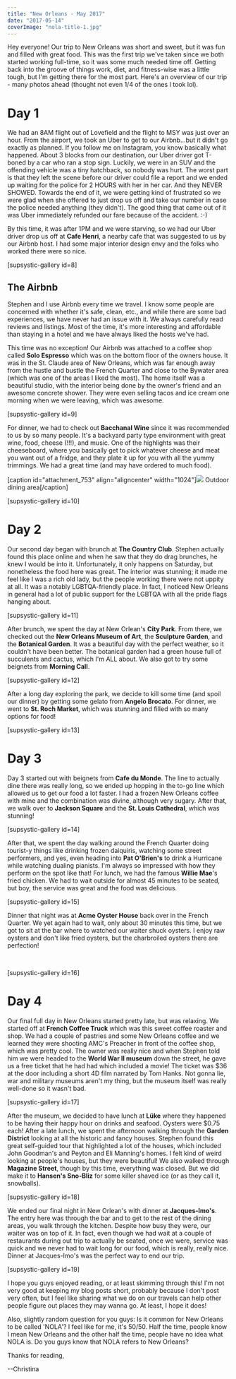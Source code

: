 ```yaml
---
title: "New Orleans - May 2017"
date: "2017-05-14"
coverImage: "nola-title-1.jpg"
---
```


Hey everyone! Our trip to New Orleans was short and sweet, but it was fun and filled with great food. This was the first trip we've taken since we both started working full-time, so it was some much needed time off. Getting back into the groove of things work, diet, and fitness-wise was a little tough, but I'm getting there for the most part. Here's an overview of our trip - many photos ahead (thought not even 1/4 of the ones I took lol).

# Day 1

We had an 8AM flight out of Lovefield and the flight to MSY was just over an hour. From the airport, we took an Uber to get to our Airbnb...but it didn't go exactly as planned. If you follow me on Instagram, you know basically what happened. About 3 blocks from our destination, our Uber driver got T-boned by a car who ran a stop sign. Luckily, we were in an SUV and the offending vehicle was a tiny hatchback, so nobody was hurt. The worst part is that they left the scene before our driver could file a report and we ended up waiting for the police for 2 HOURS with her in her car. And they NEVER SHOWED. Towards the end of it, we were getting kind of frustrated so we were glad when she offered to just drop us off and take our number in case the police needed anything (they didn't). The good thing that came out of it was Uber immediately refunded our fare because of the accident. :-)

By this time, it was after 1PM and we were starving, so we had our Uber driver drop us off at **Cafe Henri**, a nearby cafe that was suggested to us by our Airbnb host. I had some major interior design envy and the folks who worked there were so nice.

\[supsystic-gallery id=8\]

## The Airbnb

Stephen and I use Airbnb every time we travel. I know some people are concerned with whether it's safe, clean, etc., and while there are some bad experiences, we have never had an issue with it. We always carefully read reviews and listings. Most of the time, it's more interesting and affordable than staying in a hotel and we have always liked the hosts we've had.

This time was no exception! Our Airbnb was attached to a coffee shop called **Solo Espresso** which was on the bottom floor of the owners house. It was in the St. Claude area of New Orleans, which was far enough away from the hustle and bustle the French Quarter and close to the Bywater area (which was one of the areas I liked the most). The home itself was a beautiful studio, with the interior being done by the owner's friend and an awesome concrete shower. They were even selling tacos and ice cream one morning when we were leaving, which was awesome.

\[supsystic-gallery id=9\]

For dinner, we had to check out **Bacchanal Wine** since it was recommended to us by so many people. It's a backyard party type environment with great wine, food, cheese (!!!), and music. One of the highlights was their cheeseboard, where you basically get to pick whatever cheese and meat you want out of a fridge, and they plate it up for you with all the yummy trimmings. We had a great time (and may have ordered to much food).

\[caption id="attachment\_753" align="aligncenter" width="1024"\]![](images/IMG_9427-1024x1024.jpg) Outdoor dining area\[/caption\]

\[supsystic-gallery id=10\]

# Day 2

Our second day began with brunch at **The Country Club**. Stephen actually found this place online and when he saw that they do drag brunches, he knew I would be into it. Unfortunately, it only happens on Saturday, but nonetheless the food here was great. The interior was stunning; it made me feel like I was a rich old lady, but the people working there were not uppity at all. It was a notably LGBTQA-friendly place. In fact, I noticed New Orleans in general had a lot of public support for the LGBTQA with all the pride flags hanging about.

\[supsystic-gallery id=11\]

After brunch, we spent the day at New Orlean's **City Park**. From there, we checked out the **New Orleans Museum of Art**, the **Sculpture Garden**, and the **Botanical Garden**. It was a beautiful day with the perfect weather, so it couldn't have been better. The botanical garden had a green house full of succulents and cactus, which I'm ALL about. We also got to try some beignets from **Morning Call**.

\[supsystic-gallery id=12\]

After a long day exploring the park, we decide to kill some time (and spoil our dinner) by getting some gelato from **Angelo Brocato**. For dinner, we went to **St. Roch Market**, which was stunning and filled with so many options for food!

\[supsystic-gallery id=13\]

# Day 3

Day 3 started out with beignets from **Cafe du Monde**. The line to actually dine there was really long, so we ended up hopping in the to-go line which allowed us to get our food a lot faster. I had a frozen New Orleans coffee with mine and the combination was divine, although very sugary. After that, we walk over to **Jackson Square** and the **St. Louis Cathedral**, which was stunning!

\[supsystic-gallery id=14\]

After that, we spent the day walking around the French Quarter doing tourist-y things like drinking frozen daiquiris, watching some street performers, and yes, even heading into **Pat O'Brien's** to drink a Hurricane while watching dualing pianists. I'm always so impressed with how they perform on the spot like that! For lunch, we had the famous **Willie Mae**'s fried chicken. We had to wait outside for almost 45 minutes to be seated, but boy, the service was great and the food was delicious.

\[supsystic-gallery id=15\]

Dinner that night was at **Acme Oyster House** back over in the French Quarter. We yet again had to wait, only about 30 minutes this time, but we got to sit at the bar where to watched our waiter shuck oysters. I enjoy raw oysters and don't like fried oysters, but the charbroiled oysters there are perfection!

 

\[supsystic-gallery id=16\]

# Day 4

Our final full day in New Orleans started pretty late, but was relaxing. We started off at **French Coffee Truck** which was this sweet coffee roaster and shop. We had a couple of pastries and some New Orleans coffee and we learned they were shooting AMC's Preacher in front of the coffee shop, which was pretty cool. The owner was really nice and when Stephen told him we were headed to the **World War II museum** down the street, he gave us a free ticket that he had had which included a movie! The ticket was $36 at the door including a short 4D film narrated by Tom Hanks. Not gonna lie, war and military museums aren't my thing, but the museum itself was really well-done so it wasn't bad.

\[supsystic-gallery id=17\]

After the museum, we decided to have lunch at **Lüke** where they happened to be having their happy hour on drinks and seafood. Oysters were $0.75 each! After a late lunch, we spent the afternoon walking through the **Garden District** looking at all the historic and fancy houses. Stephen found this great self-guided tour that highlighted a lot of the houses, which included John Goodman's and Peyton and Eli Manning's homes. I felt kind of weird looking at people's houses, but they were beautiful! We also walked through **Magazine Street**, though by this time, everything was closed. But we did make it to **Hansen's Sno-Bliz** for some killer shaved ice (or as they call it, snowballs).

\[supsystic-gallery id=18\]

We ended our final night in New Orlean's with dinner at **Jacques-Imo's**. The entry here was through the bar and to get to the rest of the dining areas, you walk through the kitchen. Despite how busy they were, our waiter was on top of it. In fact, even though we had wait at a couple of restaurants during out trip to actually be seated, once we were, service was quick and we never had to wait long for our food, which is really, really nice. Dinner at Jacques-Imo's was the perfect way to end our trip.

\[supsystic-gallery id=19\]

I hope you guys enjoyed reading, or at least skimming through this! I'm not very good at keeping my blog posts short, probably because I don't post very often, but I feel like sharing what we do on our travels can help other people figure out places they may wanna go. At least, I hope it does!

Also, slightly random question for you guys: Is it common for New Orleans to be called 'NOLA'? I feel like for me, it's 50/50. Half the time, people know I mean New Orleans and the other half the time, people have no idea what NOLA is. Do you guys know that NOLA refers to New Orleans?

Thanks for reading,

\--Christina
